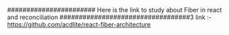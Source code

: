 #######################                      Here is the link to study about Fiber in react and reconciliation                         ##################################3
link :-https://github.com/acdlite/react-fiber-architecture
